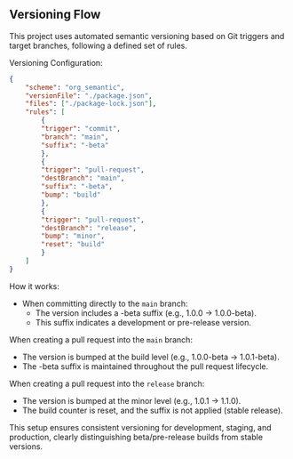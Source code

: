 ## Versioning Flow

This project uses automated semantic versioning based on Git triggers and target branches, following a defined set of rules.

Versioning Configuration:
```JSON
{
    "scheme": "org_semantic",
    "versionFile": "./package.json",
    "files": ["./package-lock.json"],
    "rules": [
        {
        "trigger": "commit",
        "branch": "main",
        "suffix": "-beta"
        },
        {
        "trigger": "pull-request",
        "destBranch": "main",
        "suffix": "-beta",
        "bump": "build"
        },
        {
        "trigger": "pull-request",
        "destBranch": "release",
        "bump": "minor",
        "reset": "build"
        }
    ]
}

```

How it works:
 - When committing directly to the `main` branch:
    - The version includes a -beta suffix (e.g., 1.0.0 → 1.0.0-beta).
    - This suffix indicates a development or pre-release version.

When creating a pull request into the `main` branch:
 - The version is bumped at the build level (e.g., 1.0.0-beta → 1.0.1-beta).
 - The -beta suffix is maintained throughout the pull request lifecycle.

When creating a pull request into the `release` branch:
 - The version is bumped at the minor level (e.g., 1.0.1 → 1.1.0).
 - The build counter is reset, and the suffix is not applied (stable release).

This setup ensures consistent versioning for development, staging, and production, clearly distinguishing beta/pre-release builds from stable versions.